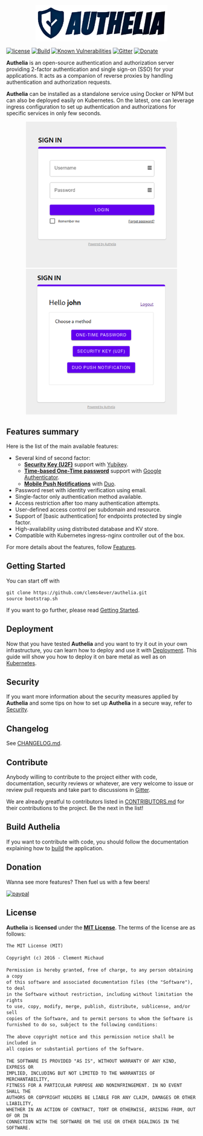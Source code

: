<p align="center">
  <img src="images/authelia-title.png" width="350" title="Authelia">
</p>

  [![license](https://img.shields.io/github/license/mashape/apistatus.svg?maxAge=2592000)][MIT License]
  [![Build](https://travis-ci.org/clems4ever/authelia.svg?branch=master)](https://travis-ci.org/clems4ever/authelia)
  [![Known Vulnerabilities](https://snyk.io/test/github/clems4ever/authelia/badge.svg?targetFile=package.json)](https://snyk.io/test/github/clems4ever/authelia?targetFile=package.json)
  [![Gitter](https://img.shields.io/gitter/room/badges/shields.svg)](https://gitter.im/authelia/general?utm_source=share-link&utm_medium=link&utm_campaign=share-link)
  [![Donate](https://img.shields.io/badge/Donate-PayPal-orange.svg)](https://www.paypal.com/cgi-bin/webscr?cmd=_donations&business=clement%2emichaud34%40gmail%2ecom&lc=FR&item_name=Authelia&currency_code=EUR&bn=PP%2dDonationsBF%3abtn_donate_SM%2egif%3aNonHosted)

**Authelia** is an open-source authentication and authorization server
providing 2-factor authentication and single sign-on (SSO) for your
applications.
It acts as a companion of reverse proxies by handling authentication and
authorization requests.

**Authelia** can be installed as a standalone service using Docker or NPM
but can also be deployed easily on Kubernetes. On the latest, one can
leverage ingress configuration to set up authentication and authorizations
for specific services in only few seconds.

<p align="center">
  <img src="images/first_factor.png" width="400" />
  <img src="images/use-another-method.png" width="400" />
</p>

## Features summary

Here is the list of the main available features:

* Several kind of second factor:
  * **[Security Key (U2F)](./docs/2factor/security-key.md)** support with [Yubikey].
  * **[Time-based One-Time password](./docs/2factor/time-based-one-time-password.md)** support with [Google Authenticator].
  * **[Mobile Push Notifications](./docs/2factor/duo-push-notifications.md)** with [Duo](https://duo.com/).
* Password reset with identity verification using email.
* Single-factor only authentication method available.
* Access restriction after too many authentication attempts.
* User-defined access control per subdomain and resource.
* Support of [basic authentication] for endpoints protected by single factor.
* High-availability using distributed database and KV store.
* Compatible with Kubernetes ingress-nginx controller out of the box.

For more details about the features, follow [Features](./docs/features.md).

## Getting Started

You can start off with

    git clone https://github.com/clems4ever/authelia.git
    source bootstrap.sh

If you want to go further, please read [Getting Started](./docs/getting-started.md).

## Deployment

Now that you have tested **Authelia** and you want to try it out in your own infrastructure,
you can learn how to deploy and use it with [Deployment](./docs/deployment-production.md).
This guide will show you how to deploy it on bare metal as well as on
[Kubernetes](https://kubernetes.io/).

## Security

If you want more information about the security measures applied by
**Authelia** and some tips on how to set up **Authelia** in a secure way,
refer to [Security](./docs/security.md).

## Changelog

See [CHANGELOG.md](CHANGELOG.md).

## Contribute

Anybody willing to contribute to the project either with code, 
documentation, security reviews or whatever, are very welcome to issue
or review pull requests and take part to discussions in
[Gitter](https://gitter.im/authelia/general?utm_source=share-link&utm_medium=link&utm_campaign=share-link).

We are already greatful to contributors listed in
[CONTRIBUTORS.md](CONTRIBUTORS.md) for their contributions to the project.
Be the next in the list!

## Build Authelia

If you want to contribute with code, you should follow the documentation explaining how to [build](./docs/build.md) the application.

## Donation

Wanna see more features? Then fuel us with a few beers!

[![paypal](https://www.paypalobjects.com/en_US/i/btn/btn_donate_SM.gif)](https://www.paypal.com/cgi-bin/webscr?cmd=_donations&business=clement%2emichaud34%40gmail%2ecom&lc=FR&item_name=Authelia&currency_code=EUR&bn=PP%2dDonationsBF%3abtn_donate_SM%2egif%3aNonHosted)

## License

**Authelia** is **licensed** under the **[MIT License]**. The terms of the license are as follows:

    The MIT License (MIT)

    Copyright (c) 2016 - Clement Michaud

    Permission is hereby granted, free of charge, to any person obtaining a copy
    of this software and associated documentation files (the "Software"), to deal
    in the Software without restriction, including without limitation the rights
    to use, copy, modify, merge, publish, distribute, sublicense, and/or sell
    copies of the Software, and to permit persons to whom the Software is
    furnished to do so, subject to the following conditions:

    The above copyright notice and this permission notice shall be included in
    all copies or substantial portions of the Software.

    THE SOFTWARE IS PROVIDED "AS IS", WITHOUT WARRANTY OF ANY KIND, EXPRESS OR
    IMPLIED, INCLUDING BUT NOT LIMITED TO THE WARRANTIES OF MERCHANTABILITY,
    FITNESS FOR A PARTICULAR PURPOSE AND NONINFRINGEMENT. IN NO EVENT SHALL THE
    AUTHORS OR COPYRIGHT HOLDERS BE LIABLE FOR ANY CLAIM, DAMAGES OR OTHER LIABILITY,
    WHETHER IN AN ACTION OF CONTRACT, TORT OR OTHERWISE, ARISING FROM, OUT OF OR IN
    CONNECTION WITH THE SOFTWARE OR THE USE OR OTHER DEALINGS IN THE SOFTWARE.


[MIT License]: https://opensource.org/licenses/MIT
[TOTP]: https://en.wikipedia.org/wiki/Time-based_One-time_Password_Algorithm
[Security Key]: https://www.yubico.com/about/background/fido/
[Yubikey]: https://www.yubico.com/products/yubikey-hardware/yubikey4/
[auth_request]: http://nginx.org/en/docs/http/ngx_http_auth_request_module.html
[Google Authenticator]: https://play.google.com/store/apps/details?id=com.google.android.apps.authenticator2&hl=en
[config.template.yml]: https://github.com/clems4ever/authelia/blob/master/config.template.yml